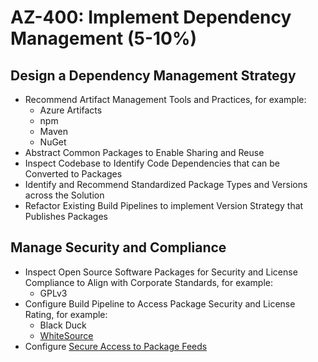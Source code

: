# AZ-400: Implement Dependency Management (5-10%)
## Design a Dependency Management Strategy
- Recommend Artifact Management Tools and Practices, for example:
    - Azure Artifacts
    - npm
    - Maven
    - NuGet
- Abstract Common Packages to Enable Sharing and Reuse
- Inspect Codebase to Identify Code Dependencies that can be Converted to Packages
- Identify and Recommend Standardized Package Types and Versions across the Solution
- Refactor Existing Build Pipelines to implement Version Strategy that Publishes Packages

## Manage Security and Compliance
- Inspect Open Source Software Packages for Security and License Compliance to Align with Corporate Standards, for example:
    - GPLv3
- Configure Build Pipeline to Access Package Security and License Rating, for example:
    - Black Duck
    - [WhiteSource](https://www.azuredevopslabs.com/labs/vstsextend/WhiteSource/)
- Configure [Secure Access to Package Feeds](https://docs.microsoft.com/en-us/azure/devops/artifacts/feeds/feed-permissions)